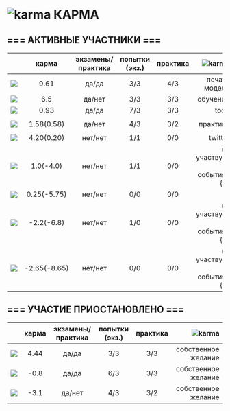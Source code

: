 ![karma](https://github.com/soda-io/Hacks-and-Tips/blob/master/img/Karma/Karma_V3.png?raw=50) КАРМА
===

## === АКТИВНЫЕ УЧАСТНИКИ ===

|                                                                                                    |     карма     | экзамены/практика |  попытки (экз.) | практика |     ![karma](https://github.com/soda-io/Hacks-and-Tips/blob/master/img/Karma/Karma_V3.png?raw=10)    |
|----------------------------------------------------------------------------------------------------|:-------------:|:-----------------:|:---------------:|:--------:|--------------:|
| [![](https://avatars1.githubusercontent.com/u/4226210?s=40)](https://github.com/SherozKarimov)     |   9.61       |        да/да      |       3/3       |   4/3    |  печать модели    |
| [![](https://avatars0.githubusercontent.com/u/3833771?s=40)](https://github.com/PavelShalaginov)   |   6.5    |        да/нет     |       3/3       |   3/3    |    обучение     |
| [![](https://avatars2.githubusercontent.com/u/5991448?s=40)](https://github.com/DmitryShiukaev)    |   0.93        |        да/да      |       7/3       |   3/3    | todo |
                 |                 |          |               |
| [![](https://avatars1.githubusercontent.com/u/6498865?s=40)](https://github.com/MishaRubnicov)     |   1.58(0.58)   |        да/нет     |       4/3       |   3/2    |  практика     |
|                                                                                                    |               |                   |                 |          |               |
| [![](https://avatars2.githubusercontent.com/u/6639503?s=40)](https://github.com/leonidprokopovich) |   4.20(0.20)   |        нет/нет    |       1/1       |   0/0    |  twitter |
| [![](https://avatars0.githubusercontent.com/u/6568321?s=40)](https://github.com/TanyaPetrova)      |  1.0(-4.0)   |        нет/нет    |       1/1       |   0/0    |  не участвует в событиях {S} |
| [![](https://avatars0.githubusercontent.com/u/6037393?s=40)](https://github.com/VictorPetukhov)    |   0.25(-5.75) |        нет/нет    |       0/0       |   0/0    |  |
| [![](https://avatars2.githubusercontent.com/u/6450286?s=40)](https://github.com/NikitaGolub)       |  -2.2(-6.8)   |        нет/нет    |       1/0       |   0/0    |  не участвует в событиях {S} |
| [![](https://avatars0.githubusercontent.com/u/6639543?s=40)](https://github.com/EgorDergaew)       |  -2.65(-8.65) |        нет/нет    |       0/0       |   0/0    | не участвует в событиях {S} |




## === УЧАСТИЕ ПРИОСТАНОВЛЕНО ===

|                                                                                                    |     карма     | экзамены/практика |  попытки (экз.) | практика |![karma](https://github.com/soda-io/Hacks-and-Tips/blob/master/img/Karma/Karma_V3.png?raw=10)    |
|----------------------------------------------------------------------------------------------------|:-------------:|:-----------------:|:---------------:|:--------:|--------------:|
| [![](https://avatars2.githubusercontent.com/u/3838734?s=40)](https://github.com/MaximLoguncov)     |   4.44        |        да/да      |       3/3       |   3/3    | собственное желание|
| [![](https://avatars3.githubusercontent.com/u/4639509?s=40)](https://github.com/ArtemKvadzba)      |  -0.8        |        да/да      |       6/3       |   3/3    |   собственное желание     |
| [![](https://avatars1.githubusercontent.com/u/6061182?s=40)](https://github.com/GeorgeOvchinnikov) |  -3.1        |        да/нет     |       4/3       |   3/2    |    собственное желание     |
